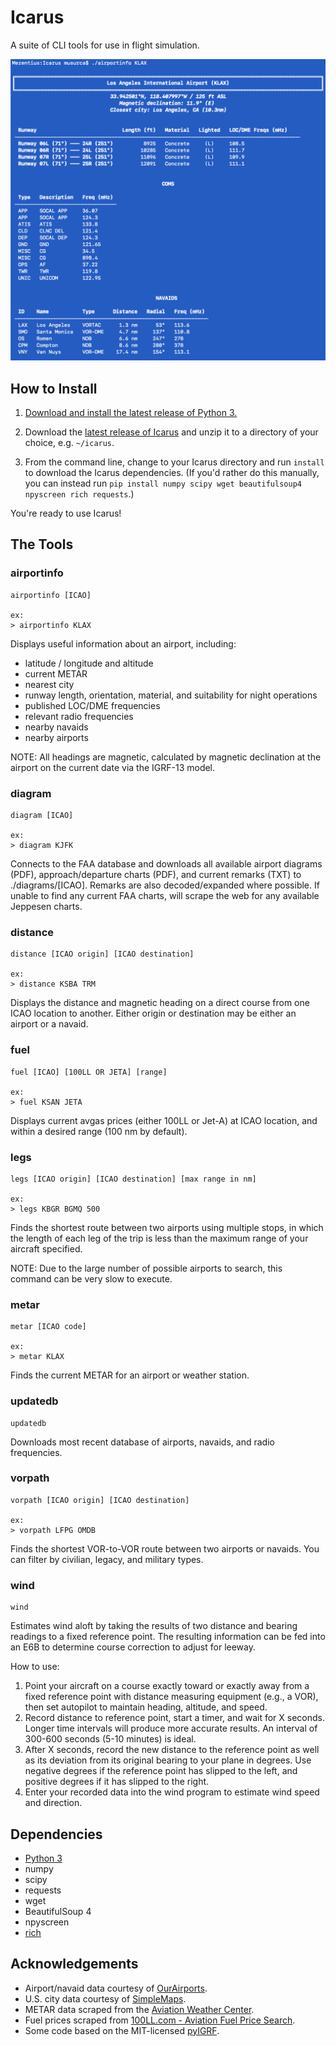 # Icarus
A suite of CLI tools for use in flight simulation.

![Example](https://github.com/musurca/Icarus/raw/master/images/screen.png)

## How to Install

1) [Download and install the latest release of Python 3.](https://www.python.org/downloads/)

2) Download the [latest release of Icarus](https://github.com/musurca/Icarus/releases/latest) and unzip it to a directory of your choice, e.g. ```~/icarus```.

3) From the command line, change to your Icarus directory and run ```install``` to download the Icarus dependencies. (If you'd rather do this manually, you can instead run ```pip install numpy scipy wget beautifulsoup4 npyscreen rich requests```.)

You're ready to use Icarus!

## The Tools
### airportinfo
```
airportinfo [ICAO]

ex:
> airportinfo KLAX
```
Displays useful information about an airport, including:
* latitude / longitude and altitude
* current METAR
* nearest city
* runway length, orientation, material, and suitability for night operations
* published LOC/DME frequencies
* relevant radio frequencies
* nearby navaids
* nearby airports

NOTE: All headings are magnetic, calculated by magnetic declination at the airport on the current date via the IGRF-13 model.

### diagram
```
diagram [ICAO]

ex: 
> diagram KJFK
```
Connects to the FAA database and downloads all available airport diagrams (PDF), approach/departure charts (PDF), and current remarks (TXT) to ./diagrams/[ICAO]. Remarks are also decoded/expanded where possible. If unable to find any current FAA charts, will scrape the web for any available Jeppesen charts.

### distance
```
distance [ICAO origin] [ICAO destination]

ex:
> distance KSBA TRM 
```
Displays the distance and magnetic heading on a direct course from one ICAO location to another. Either origin or destination may be either an airport or a navaid.

### fuel
```
fuel [ICAO] [100LL OR JETA] [range]

ex:
> fuel KSAN JETA
```
Displays current avgas prices (either 100LL or Jet-A) at ICAO location, and within a desired range (100 nm by default).

### legs
```
legs [ICAO origin] [ICAO destination] [max range in nm]

ex:
> legs KBGR BGMQ 500
```
Finds the shortest route between two airports using multiple stops, in which the length of each leg of the trip is less than the maximum range of your aircraft specified.

NOTE: Due to the large number of possible airports to search, this command can be very slow to execute.

### metar
```
metar [ICAO code]

ex:
> metar KLAX
```
Finds the current METAR for an airport or weather station.

### updatedb
```
updatedb
```
Downloads most recent database of airports, navaids, and radio frequencies.

### vorpath
```
vorpath [ICAO origin] [ICAO destination]

ex:
> vorpath LFPG OMDB
```
Finds the shortest VOR-to-VOR route between two airports or navaids. You can filter by civilian, legacy, and military types.

### wind
```
wind
```
Estimates wind aloft by taking the results of two distance and bearing readings to a fixed reference point. The resulting information can be fed into an E6B to determine course correction to adjust for leeway.

How to use:
1) Point your aircraft on a course exactly toward or exactly away from a fixed reference point with distance measuring equipment (e.g., a VOR), then set autopilot to maintain heading, altitude, and speed.
2) Record distance to reference point, start a timer, and wait for X seconds. Longer time intervals will produce more accurate results. An interval of 300-600 seconds (5-10 minutes) is ideal.
3) After X seconds, record the new distance to the reference point as well as its deviation from its original bearing to your plane in degrees. Use negative degrees if the reference point has slipped to the left, and positive degrees if it has slipped to the right.
4) Enter your recorded data into the wind program to estimate wind speed and direction.

## Dependencies
* [Python 3](https://www.python.org/downloads/)
* numpy
* scipy
* requests 
* wget 
* BeautifulSoup 4
* npyscreen 
* [rich](https://github.com/willmcgugan/rich)

## Acknowledgements
* Airport/navaid data courtesy of [OurAirports](http://ourairports.com).
* U.S. city data courtesy of [SimpleMaps](https://simplemaps.com/data/us-cities).
* METAR data scraped from the [Aviation Weather Center](https://aviationweather.gov/).
* Fuel prices scraped from [100LL.com - Aviation Fuel Price Search](http://www.100ll.com).
* Some code based on the MIT-licensed [pyIGRF](https://github.com/zzyztyy/pyIGRF).